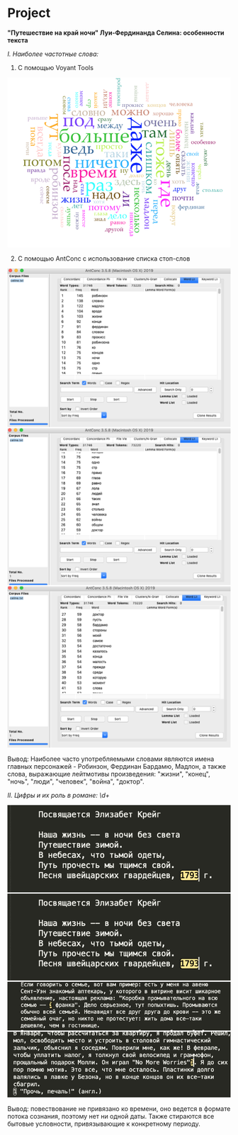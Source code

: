 # Project
**"Путешествие на край ночи" Луи-Фердинанда Селина: особенности текста**

*I. Наиболее частотные слова:*

1. С помощью Voyant Tools

![Image alt](https://github.com/AnastasiiaChernova/Project/blob/master/Снимок%20экрана%202019-06-05%20в%2011.19.07.png)

2. С помощью AntConc с использование списка стоп-слов

![Image alt](https://github.com/AnastasiiaChernova/Project/blob/master/Снимок%20экрана%202019-06-05%20в%2010.41.18.png)
![Image alt](https://github.com/AnastasiiaChernova/Project/blob/master/Снимок%20экрана%202019-06-05%20в%2010.41.41.png)
![Image alt](https://github.com/AnastasiiaChernova/Project/blob/master/Снимок%20экрана%202019-06-05%20в%2010.41.56.png)

Вывод: Наиболее часто употребляемыми словами являются имена главных персонажей - Робинзон, Фердинан Бардамю, Мадлон, а также слова, выражающие лейтмотивы произведения: "жизни", "конец", "ночь", "люди", "человек", "война", "доктор".

*II. Цифры и их роль в романе: \d+*

![Image alt](https://github.com/AnastasiiaChernova/Project/blob/master/Снимок%20экрана%202019-06-05%20в%2011.11.41.png)
![Image alt](https://github.com/AnastasiiaChernova/Project/blob/master/Снимок%20экрана%202019-06-05%20в%2011.11.41.png)
![Image alt](https://github.com/AnastasiiaChernova/Project/blob/master/Снимок%20экрана%202019-06-05%20в%2011.11.18.png)
![Image alt](https://github.com/AnastasiiaChernova/Project/blob/master/Снимок%20экрана%202019-06-05%20в%2011.12.12.png)

Вывод: повествование не привязано ко времени, оно ведется в формате потока сознания, поэтому нет ни одной даты. Также стираются все бытовые условности, привязывающие к конкретному периоду.
